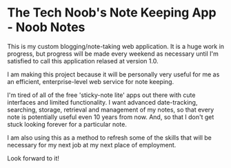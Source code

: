 # The Tech Noob's Note Keeping App - Noob Notes

This is my custom blogging/note-taking web application. It is a huge work in progress, but progress will be made every weekend as necessary until I'm satisfied to call this application relased at version 1.0.

I am making this project because it will be personally very useful for me as an efficient, enterprise-level web service for note keeping.

I'm tired of all of the free 'sticky-note lite' apps out there with cute interfaces and limited functionality. I want advanced date-tracking, searching, storage, retrieval and management of my notes, so that every note is potentially useful even 10 years from now. And, so that I don't get stuck looking forever for a particular note.

I am also using this as a method to refresh some of the skills that will be necessary for my next job at my next place of employment.

Look forward to it!